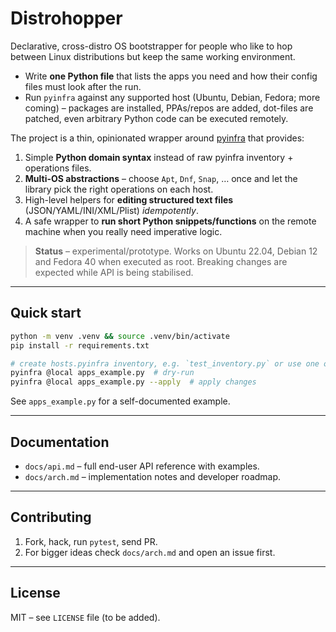 # Distrohopper

Declarative, cross-distro OS bootstrapper for people who like to hop between Linux distributions but keep the same working environment.

* Write **one Python file** that lists the apps you need and how their config files must look after the run.
* Run `pyinfra` against any supported host (Ubuntu, Debian, Fedora; more coming) – packages are installed, PPAs/repos are added, dot-files are patched, even arbitrary Python code can be executed remotely.

The project is a thin, opinionated wrapper around [pyinfra](https://pyinfra.dev) that provides:

1. Simple **Python domain syntax** instead of raw pyinfra inventory + operations files.
2. **Multi-OS abstractions** – choose `Apt`, `Dnf`, `Snap`, … once and let the library pick the right operations on each host.
3. High-level helpers for **editing structured text files** (JSON/YAML/INI/XML/Plist) *idempotently*.
4. A safe wrapper to **run short Python snippets/functions** on the remote machine when you really need imperative logic.

> **Status** – experimental/prototype.  Works on Ubuntu 22.04, Debian 12 and Fedora 40 when executed as root.  Breaking changes are expected while API is being stabilised.

---

## Quick start

```bash
python -m venv .venv && source .venv/bin/activate
pip install -r requirements.txt

# create hosts.pyinfra inventory, e.g. `test_inventory.py` or use one of yours
pyinfra @local apps_example.py  # dry-run
pyinfra @local apps_example.py --apply  # apply changes
```

See `apps_example.py` for a self-documented example.

---

## Documentation

* `docs/api.md` – full end-user API reference with examples.
* `docs/arch.md` – implementation notes and developer roadmap.

---

## Contributing

1. Fork, hack, run `pytest`, send PR.
2. For bigger ideas check `docs/arch.md` and open an issue first.

---

## License

MIT – see `LICENSE` file (to be added).
